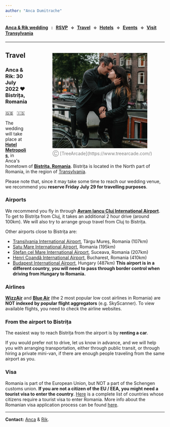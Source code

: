 ```yaml
---
author: "Anca Dumitrache"
---
```


<script src="https://use.fontawesome.com/4b6dfd67d9.js"></script>

#### [Anca & Rik wedding](./)  &nbsp; : &nbsp; [RSVP](https://forms.gle/uzLpqn1FvGNjH6sW7)  &nbsp; &#10209; &nbsp;   [Travel](travel.html)  &nbsp; &#10209; &nbsp;  [Hotels](hotels.html)  &nbsp; &#10209; &nbsp;  [Events](events.html)  &nbsp; &#10209; &nbsp;  [Visit Transylvania](trip.html)



***

<figure style="float: right; margin-left: 80px; margin-bottom: 20px; margin-top: 20px">
<img src="AncaRik.jpg" width="300" />
<figcaption style="text-align: center; margin-top: 5px; color: gray;">&#9400; [TreeArcade](https://www.treearcade.com/)</figcaption>
</figure>

## Travel
### Anca & Rik: 30 July 2022 ❤️ Bistrița, Romania

[🇬🇧](https://anca-rik-wedding.github.io/travel) &nbsp; [🇮🇸](is/travel.html)

The wedding will take place at **[Hotel Metropolis](https://www.google.com/maps/place/Metropolis/@47.1272607,24.4966106,15z/data=!4m2!3m1!1s0x0:0x250b9cd755c23bf0?sa=X&ved=2ahUKEwjY_927vZnmAhUMUlAKHa9MDzgQ_BIwFHoECBoQCA)**, in Anca's hometown of **[Bistrița, Romania](https://en.wikipedia.org/wiki/Bistri%C8%9Ba)**. Bistrița is located in the North part of Romania, in the region of [Transylvania](https://en.wikipedia.org/wiki/Transylvania).

Please note that, since it may take some time to reach our wedding venue, we recommend you **reserve Friday July 29 for travelling purposes**.


### Airports

We recommend you fly in through **[Avram Iancu Cluj International Airport](http://airportcluj.ro/?id_limba=2)**. To get to Bistrița from Cluj, it takes an additional 2 hour drive (around 100km). We will also try to arrange group travel from Cluj to Bistrița.

Other airports close to Bistrița are:

* [Transilvania International Airport](https://www.aeroportultransilvania.ro/en/), Târgu Mureș, Romania (107km)
* [Satu Mare International Airport](https://www.aeroportulsatumare.ro/), Romania (195km)
* [Ștefan cel Mare International Airport](https://www.aeroportsuceava.ro/en/), Suceava, Romania (207km)
* [Henri Coandă International Airport](http://www.bucharestairports.ro/en), Bucharest, Romania (410km)
* [Budapest International Airport](https://www.bud.hu/en), Hungary (487km) **This airport is in a different country, you will need to pass through border control when driving from Hungary to Romania.**

### Airlines

**[WizzAir](https://wizzair.com/en-gb#/)** and **[Blue Air](https://www.blueairweb.com/en/gb/)** (the 2 most popular low cost airlines in Romania) are **NOT indexed by popular flight aggregators** (e.g. SkyScanner). To view available flights, you need to check the airline websites.

### From the airport to Bistrița

The easiest way to reach Bistrița from the airport is by **renting a car**.

If you would prefer not to drive, let us know in advance, and we will help you with arranging transportation, either through public transit, or through hiring a private mini-van, if there are enough people traveling from the same airport as you.

### Visa

Romania is part of the European Union, but NOT a part of the Schengen customs union. **If you are not a citizen of the EU / EEA, you might need a tourist visa to enter the country**. [Here](https://www.mae.ro/sites/default/files/file/anul_2019/2019_pdf/anexa_1_en.pdf) is a complete list of countries whose citizens require a tourist visa to enter Romania. More info about the Romanian visa application process can be found [here](https://www.mae.ro/en/node/18909).

***

**Contact:** [Anca](mailto:anca.dmtrch@gmail.com) & [Rik](mailto:rikkid6@gmail.com).
